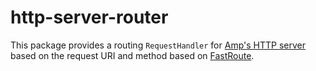# http-server-router

This package provides a routing `RequestHandler` for [Amp's HTTP server](https://github.com/amphp/http-server) based on the request URI and method based on [FastRoute](https://github.com/nikic/FastRoute).

